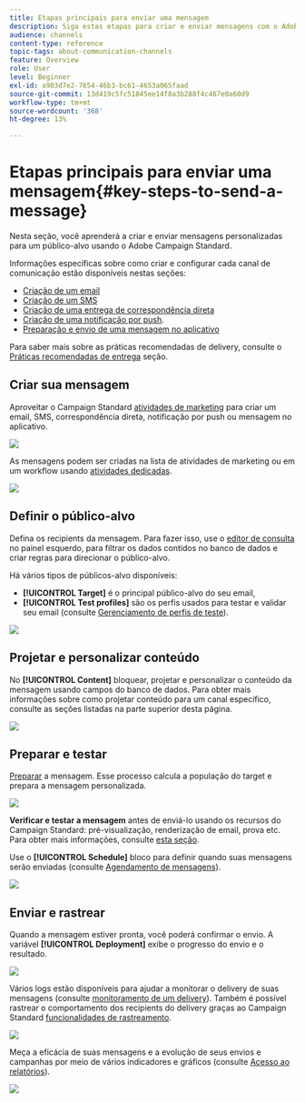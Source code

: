 ```yaml
---
title: Etapas principais para enviar uma mensagem
description: Siga estas etapas para criar e enviar mensagens com o Adobe Campaign.
audience: channels
content-type: reference
topic-tags: about-communication-channels
feature: Overview
role: User
level: Beginner
exl-id: a903d7e2-7654-46b3-bc61-4653a065faad
source-git-commit: 13d419c5fc51845ee14f8a3b288f4c467e0a60d9
workflow-type: tm+mt
source-wordcount: '368'
ht-degree: 13%

---
```


# Etapas principais para enviar uma mensagem{#key-steps-to-send-a-message}

Nesta seção, você aprenderá a criar e enviar mensagens personalizadas para um público-alvo usando o Adobe Campaign Standard.

Informações específicas sobre como criar e configurar cada canal de comunicação estão disponíveis nestas seções:

* [Criação de um email](../../channels/using/creating-an-email.md)
* [Criação de um SMS](../../channels/using/creating-an-sms-message.md)
* [Criação de uma entrega de correspondência direta](../../channels/using/creating-the-direct-mail.md)
* [Criação de uma notificação por push](../../channels/using/preparing-and-sending-a-push-notification.md).
* [Preparação e envio de uma mensagem no aplicativo](../../channels/using/preparing-and-sending-an-in-app-message.md)

Para saber mais sobre as práticas recomendadas de delivery, consulte o [Práticas recomendadas de entrega](../../sending/using/delivery-best-practices.md) seção.

## Criar sua mensagem

Aproveitar o Campaign Standard [atividades de marketing](../../start/using/marketing-activities.md) para criar um email, SMS, correspondência direta, notificação por push ou mensagem no aplicativo.

![](assets/marketing-activities.png)

As mensagens podem ser criadas na lista de atividades de marketing ou em um workflow usando [atividades dedicadas](../../automating/using/about-channel-activities.md).

![](assets/steps-channel.png)

## Definir o público-alvo

Defina os recipients da mensagem. Para fazer isso, use o [editor de consulta](../../automating/using/editing-queries.md) no painel esquerdo, para filtrar os dados contidos no banco de dados e criar regras para direcionar o público-alvo.

Há vários tipos de públicos-alvo disponíveis:

* **[!UICONTROL Target]** é o principal público-alvo do seu email,
* **[!UICONTROL Test profiles]** são os perfis usados para testar e validar seu email (consulte [Gerenciamento de perfis de teste](../../audiences/using/managing-test-profiles.md)).

![](assets/steps-audience.png)

## Projetar e personalizar conteúdo

No **[!UICONTROL Content]** bloquear, projetar e personalizar o conteúdo da mensagem usando campos do banco de dados. Para obter mais informações sobre como projetar conteúdo para um canal específico, consulte as seções listadas na parte superior desta página.

![](assets/steps-content.png)

## Preparar e testar

[Preparar](../../sending/using/preparing-the-send.md) a mensagem. Esse processo calcula a população do target e prepara a mensagem personalizada.

![](assets/steps-prepare.png)

**Verificar e testar a mensagem** antes de enviá-lo usando os recursos do Campaign Standard: pré-visualização, renderização de email, prova etc. Para obter mais informações, consulte [esta seção](../../sending/using/previewing-messages.md).

Use o **[!UICONTROL Schedule]** bloco para definir quando suas mensagens serão enviadas (consulte [Agendamento de mensagens](../../sending/using/about-scheduling-messages.md)).

![](assets/steps-schedule.png)

## Enviar e rastrear

Quando a mensagem estiver pronta, você poderá confirmar o envio. A variável **[!UICONTROL Deployment]** exibe o progresso do envio e o resultado.

![](assets/steps-send.png)

Vários logs estão disponíveis para ajudar a monitorar o delivery de suas mensagens (consulte [monitoramento de um delivery](../../sending/using/monitoring-a-delivery.md)). Também é possível rastrear o comportamento dos recipients do delivery graças ao Campaign Standard [funcionalidades de rastreamento](../../sending/using/tracking-messages.md).

![](../../sending/using/assets/tracking_logs.png)

Meça a eficácia de suas mensagens e a evolução de seus envios e campanhas por meio de vários indicadores e gráficos (consulte [Acesso ao relatórios](../../reporting/using/about-dynamic-reports.md)).

![](assets/steps-reports.png)
